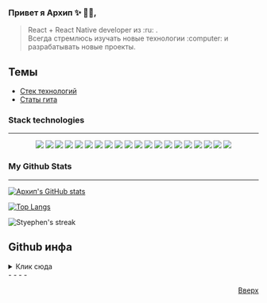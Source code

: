 
<body id="top">
  
  
### Привет я Архип ✨ 	:man_technologist:, 

> <p > React + React Native developer из :ru: . <br />
> Всегда стремлюсь изучать новые технологии :computer: и разрабатывать новые проекты. </p>
  
  ## Темы
  - [Cтек технологий](#stack-technologies)
  - [Статы гита](#my-github-stats)


### Stack technologies
- - - -
 <p align="center">
    <img src="https://img.shields.io/badge/HTML5-E34F26?style=for-the-badge&logo=html5&logoColor=white" />
    <img src="https://img.shields.io/badge/CSS3-1572B6?style=for-the-badge&logo=css3&logoColor=white" />
    <img src="https://img.shields.io/badge/JavaScript-323330?style=for-the-badge&logo=javascript&logoColor=F7DF1E" />
    <img src="https://img.shields.io/badge/React Native-35444E?style=for-the-badge&logo=react&logoColor=4FC08D" />
    <img src="https://img.shields.io/badge/React-20232A?style=for-the-badge&logo=react&logoColor=61DAFB" />
    <img src="https://img.shields.io/badge/json-5E5C5C?style=for-the-badge&logo=json&logoColor=white" />
    <img src="https://img.shields.io/badge/npm-CB3837?style=for-the-badge&logo=npm&logoColor=white" />
    <img src="https://img.shields.io/badge/Git-F05032?style=for-the-badge&logo=git&logoColor=white" />
    <img src="https://img.shields.io/badge/Vercel-000000?style=for-the-badge&logo=vercel&logoColor=white" />
    <img src="https://img.shields.io/badge/Redux-593D88?style=for-the-badge&logo=redux&logoColor=white" />
    <img src="https://img.shields.io/badge/GraphQl-E10098?style=for-the-badge&logo=graphql&logoColor=white" />
    <img src="https://img.shields.io/badge/nestjs-E0234E?style=for-the-badge&logo=nestjs&logoColor=white" />
    <img src="https://img.shields.io/badge/next.js-000000?style=for-the-badge&logo=nextdotjs&logoColor=white" />
     <img src="https://img.shields.io/badge/Figma-F24E1E?style=for-the-badge&logo=figma&logoColor=white" />
      <img src="https://img.shields.io/badge/WakaTime-000000?style=for-the-badge&logo=WakaTime&logoColor=white" />
      <img src="https://img.shields.io/badge/Jira-0052CC?style=for-the-badge&logo=Jira&logoColor=white" />
      <img src="https://img.shields.io/badge/GitLab-330F63?style=for-the-badge&logo=gitlab&logoColor=white" />
      <img src="https://img.shields.io/badge/Cypress-17202C?style=for-the-badge&logo=cypress&logoColor=white" />
      <img src="https://img.shields.io/badge/Docker-2CA5E0?style=for-the-badge&logo=docker&logoColor=white" />
      <img src="https://img.shields.io/badge/Jest-C21325?style=for-the-badge&logo=jest&logoColor=white" />
      
    
 </p>



### My Github Stats 
- - - -
  
[![Архип's GitHub stats](https://github-readme-stats.vercel.app/api?username=carielis&count_private=true&show_icons=true&theme=vue-dark)](https://github.com/carielis)

[![Top Langs](https://github-readme-stats.vercel.app/api/top-langs/?username=carielis&langs_count=8&layout=compact&theme=vue-dark)](https://github.com/carielis)

<p><img align="center" src="https://github-readme-streak-stats.herokuapp.com?user=carielis&theme=vue-dark&hide_border=true&date_format=j%20M%5B%20Y%5D" alt="Styephen's streak" /></p>
  
## Github инфа
<details>
  <summary> 
    Клик сюда
  </summary>
  <p>
    <img src="https://github-profile-trophy.vercel.app/?username=carielis&theme=algolia&column=4">
  </p>
</details>
 - - - - 
 <p  align="right">
  <a href="#top">Вверх</a>
 </p>
  
  
</body>

